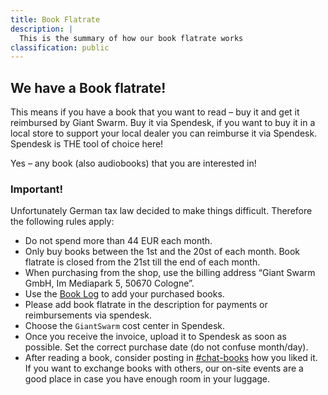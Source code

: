 ```yaml
---
title: Book Flatrate
description: |
  This is the summary of how our book flatrate works
classification: public
---
```

## We have a Book flatrate!

This means if you have a book that you want to read – buy it and get it reimbursed by Giant Swarm. Buy it via Spendesk, if you want to buy it in a local store to support your local dealer you can reimburse it via Spendesk. Spendesk is THE tool of choice here!

Yes – any book (also audiobooks) that you are interested in!

### Important!

Unfortunately German tax law decided to make things difficult. Therefore the following rules apply:

- Do not spend more than 44 EUR each month.
- Only buy books between the 1st and the 20st of each month. Book flatrate is closed from the 21st till the end of each month.
- When purchasing from the shop, use the billing address “Giant Swarm GmbH, Im Mediapark 5, 50670 Cologne”.
- Use the [Book Log](https://docs.google.com/spreadsheets/d/1aLbQcybAtjLY90r7v62F0HT7D1nIYOnIWeO3IbI8vt8) to add your purchased books.
- Please add book flatrate in the description for payments or reimbursements via spendesk.
- Choose the `GiantSwarm` cost center in Spendesk.
- Once you receive the invoice, upload it to Spendesk as soon as possible. Set the correct purchase date (do not confuse month/day).
- After reading a book, consider posting in [#chat-books](https://gigantic.slack.com/archives/C8G9RH8RK) how you liked it. If you want to exchange books with others, our on-site events are a good place in case you have enough room in your luggage.




